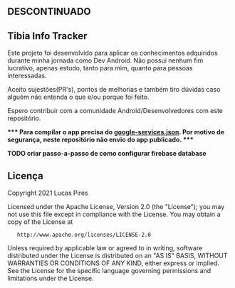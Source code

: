 <b><h2>DESCONTINUADO</h2></b>

<b><h2>Tibia Info Tracker</h2></b>

Este projeto foi desenvolvido para aplicar os conhecimentos adquiridos durante minha jornada como Dev Android.
Não possui nenhum fim lucrativo, apenas estudo, tanto para mim, quanto para pessoas interessadas.

Aceito sujestões(PR's), pontos de melhorias e também tiro dúvidas caso alguém não entenda o que e/ou porque foi feito.

Espero contribuir com a comunidade Android/Desenvolvedores com este repositório.

<b> *** Para compilar o app precisa do <u>google-services.json</u>. 
Por motivo de segurança, neste repositório não envio do app publicado. *** </b>

**TODO criar passo-a-passo de como configurar firebase database**

<b><h2> Licença </h2></b>

Copyright 2021 Lucas Pires

   Licensed under the Apache License, Version 2.0 (the "License");
   you may not use this file except in compliance with the License.
   You may obtain a copy of the License at

       http://www.apache.org/licenses/LICENSE-2.0

   Unless required by applicable law or agreed to in writing, software
   distributed under the License is distributed on an "AS IS" BASIS,
   WITHOUT WARRANTIES OR CONDITIONS OF ANY KIND, either express or implied.
   See the License for the specific language governing permissions and
   limitations under the License.
